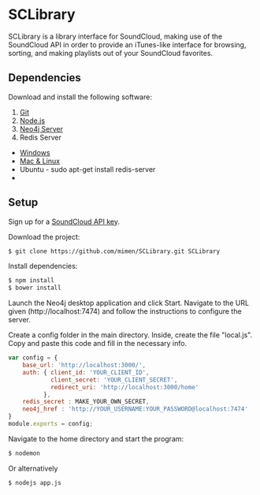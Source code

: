 # SCLibrary
SCLibrary is a library interface for SoundCloud, making use of the SoundCloud API in order to provide an iTunes-like interface for browsing, sorting, and making playlists out of your SoundCloud favorites.

## Dependencies

Download and install the following software:

1. [Git](https://git-scm.com/downloads)
2. [Node.js](https://nodejs.org/en/download/)
3. [Neo4j Server](http://neo4j.com/)
4. Redis Server
  - [Windows](https://github.com/MSOpenTech/redis/releases/tag/win-2.8.2400)
  - [Mac & Linux](http://redis.io/download)
  - Ubuntu - sudo apt-get install redis-server
  - 
## Setup

Sign up for a [SoundCloud API key](http://soundcloud.com/you/apps).

Download the project:

```bash
$ git clone https://github.com/mimen/SCLibrary.git SCLibrary
```

Install dependencies:

```bash
$ npm install
$ bower install
```

Launch the Neo4j desktop application and click Start. Navigate to the URL given (http://localhost:7474) and follow the instructions to configure the server.

Create a config folder in the main directory. Inside, create the file "local.js".
Copy and paste this code and fill in the necessary info.


```javascript
var config = {
	base_url: 'http://localhost:3000/',
	auth: { client_id: 'YOUR_CLIENT_ID',
			client_secret: 'YOUR_CLIENT_SECRET',
			redirect_uri: 'http://localhost:3000/home'
		  },
  	redis_secret : MAKE_YOUR_OWN_SECRET,
	neo4j_href : 'http://YOUR_USERNAME:YOUR_PASSWORD@localhost:7474'
}
module.exports = config;
```

Navigate to the home directory and start the program:

```bash
$ nodemon
```
Or alternatively
```bash
$ nodejs app.js
```
